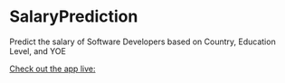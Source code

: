 # SalaryPrediction
Predict the salary of Software Developers based on Country, Education Level, and YOE

[Check out the app live:](https://share.streamlit.io/adammgerber/salaryprediction/main/app.py) 

